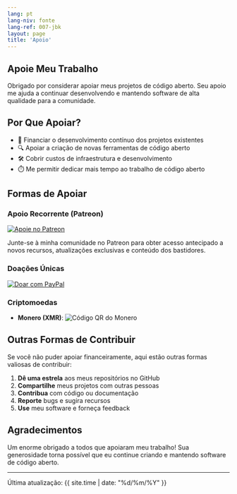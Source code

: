 ```yaml
---
lang: pt
lang-niv: fonte
lang-ref: 007-jbk
layout: page
title: 'Apoio'
---
```


## Apoie Meu Trabalho

Obrigado por considerar apoiar meus projetos de código aberto. Seu apoio me ajuda a continuar desenvolvendo e mantendo software de alta qualidade para a comunidade.

## Por Que Apoiar?

- 🚀 Financiar o desenvolvimento contínuo dos projetos existentes
- 🔍 Apoiar a criação de novas ferramentas de código aberto
- 🛠️ Cobrir custos de infraestrutura e desenvolvimento
- ⏱️ Me permitir dedicar mais tempo ao trabalho de código aberto

## Formas de Apoiar

### Apoio Recorrente (Patreon)

[![Apoie no Patreon](https://img.shields.io/badge/Apoie_no_Patreon-F96854?style=for-the-badge&logo=patreon&logoColor=white)](https://www.patreon.com/Nsfr750)

Junte-se à minha comunidade no Patreon para obter acesso antecipado a novos recursos, atualizações exclusivas e conteúdo dos bastidores.

### Doações Únicas

[![Doar com PayPal](https://img.shields.io/badge/Doar_com_PayPal-00457C?style=for-the-badge&logo=paypal&logoColor=white)](https://paypal.me/3dmega)

### Criptomoedas

- **Monero (XMR)**:
  ![Código QR do Monero](https://api.qrserver.com/v1/create-qr-code/?size=200x200&data=monero:47Jc6MC47WJVFhiQFYwHyBNQP5BEsjUPG6tc8R37FwcTY8K5Y3LvFzveSXoGiaDQSxDrnCUBJ5WBj6Fgmsfix8VPD4w3gXF)

## Outras Formas de Contribuir

Se você não puder apoiar financeiramente, aqui estão outras formas valiosas de contribuir:

1. **Dê uma estrela** aos meus repositórios no GitHub
2. **Compartilhe** meus projetos com outras pessoas
3. **Contribua** com código ou documentação
4. **Reporte** bugs e sugira recursos
5. **Use** meu software e forneça feedback

## Agradecimentos

Um enorme obrigado a todos que apoiaram meu trabalho! Sua generosidade torna possível que eu continue criando e mantendo software de código aberto.

---

Última atualização: {{ site.time | date: "%d/%m/%Y" }}
